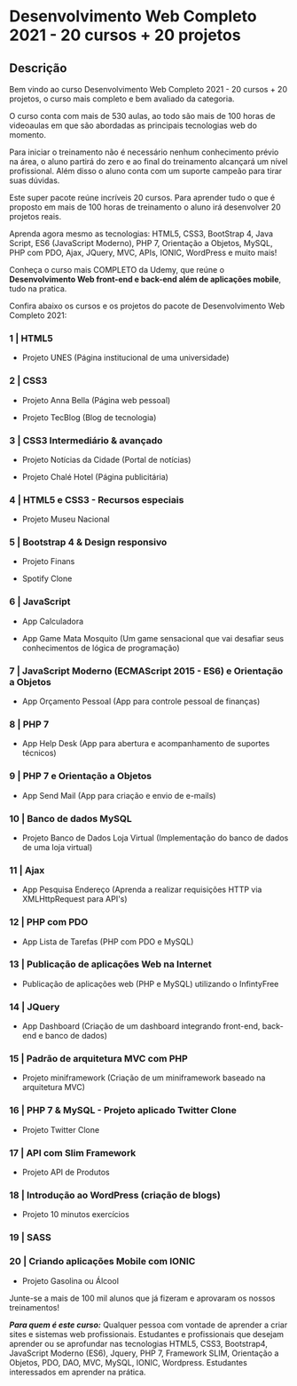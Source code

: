 <h1> Desenvolvimento Web Completo 2021 - 20 cursos + 20 projetos </h1>

 <h2> Descrição </h2>
Bem vindo ao curso Desenvolvimento Web Completo 2021 - 20 cursos + 20 projetos, o curso mais completo e bem avaliado da categoria.

O curso conta com mais de 530 aulas, ao todo são mais de 100 horas de videoaulas em que são abordadas as principais tecnologias web do momento.

Para iniciar o treinamento não é necessário nenhum conhecimento prévio na área, o aluno partirá do zero e ao final do treinamento alcançará um nível profissional. Além disso o aluno conta com um suporte campeão para tirar suas dúvidas.

Este super pacote reúne incríveis 20 cursos. Para aprender tudo o que é proposto em mais de 100 horas de treinamento o aluno irá desenvolver 20 projetos reais.

Aprenda agora mesmo as tecnologias: HTML5, CSS3, BootStrap 4, Java Script, ES6 (JavaScript Moderno), PHP 7, Orientação a Objetos, MySQL, PHP com PDO, Ajax, JQuery, MVC, APIs, IONIC, WordPress e muito mais! 

Conheça o curso mais COMPLETO da Udemy, que reúne o <b>Desenvolvimento Web front-end e back-end além de aplicações mobile</b>, tudo na pratica.



Confira abaixo os cursos e os projetos do pacote de Desenvolvimento Web Completo 2021:

<h3> 1 | HTML5 </h3>

- Projeto UNES (Página institucional de uma universidade)



<h3> 2 | CSS3 </h3>

- Projeto Anna Bella (Página web pessoal)

- Projeto TecBlog (Blog de tecnologia)



<h3> 3 | CSS3 Intermediário & avançado </h3>

- Projeto Notícias da Cidade (Portal de notícias)

- Projeto Chalé Hotel (Página publicitária)



<h3> 4 | HTML5 e CSS3 - Recursos especiais </h3>
 
  - Projeto Museu Nacional



<h3> 5 | Bootstrap 4 & Design responsivo </h3>

- Projeto Finans

- Spotify Clone



 <h3> 6 | JavaScript </h3>
 
- App Calculadora

- App Game Mata Mosquito (Um game sensacional que vai desafiar seus conhecimentos de lógica de programação)



<h3> 7 | JavaScript Moderno (ECMAScript 2015 - ES6) e Orientação a Objetos </h3>

- App Orçamento Pessoal (App para controle pessoal de finanças)


<h3> 8 | PHP 7 </h3>

- App Help Desk (App para abertura e acompanhamento de suportes técnicos)



<h3> 9 | PHP 7 e Orientação a Objetos </h3>

- App Send Mail (App para criação e envio de e-mails)



<h3> 10 | Banco de dados MySQL </h3>

- Projeto Banco de Dados Loja Virtual (Implementação do banco de dados de uma loja virtual)



### 11 | Ajax

- App Pesquisa Endereço (Aprenda a realizar requisições HTTP via XMLHttpRequest para API's)



### 12 | PHP com PDO

- App Lista de Tarefas (PHP com PDO e MySQL)



### 13 | Publicação de aplicações Web na Internet

  - Publicação de aplicações web (PHP e MySQL) utilizando o InfintyFree



### 14 | JQuery

- App Dashboard (Criação de um dashboard integrando front-end, back-end e banco de dados)



### 15 | Padrão de arquitetura MVC com PHP

- Projeto miniframework (Criação de um miniframework baseado na arquitetura MVC)



### 16 | PHP 7 & MySQL - Projeto aplicado Twitter Clone

- Projeto Twitter Clone



### 17 | API com Slim Framework

- Projeto API de Produtos



### 18 | Introdução ao WordPress (criação de blogs)

- Projeto 10 minutos exercícios



### 19 | SASS



### 20 | Criando aplicações Mobile com IONIC
- Projeto Gasolina ou Álcool



Junte-se a mais de 100 mil alunos que já fizeram e aprovaram os nossos treinamentos!

<i><b>Para quem é este curso:</i></b>
Qualquer pessoa com vontade de aprender a criar sites e sistemas web profissionais.
Estudantes e profissionais que desejam aprender ou se aprofundar nas tecnologias HTML5, CSS3, Bootstrap4, JavaScript Moderno (ES6), Jquery, PHP 7, Framework SLIM, Orientação a Objetos, PDO, DAO, MVC, MySQL, IONIC, Wordpress.
Estudantes interessados em aprender na prática.
